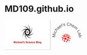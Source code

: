 # MD109.github.io
<img src="https://github.com/MD109/MD109.github.io/blob/main/File_000.jpg" width="150" height="100">
<img src="https://github.com/MD109/MD109.github.io/blob/main/IMG_0345_auto_x2.jpg" width="100" height="100">
